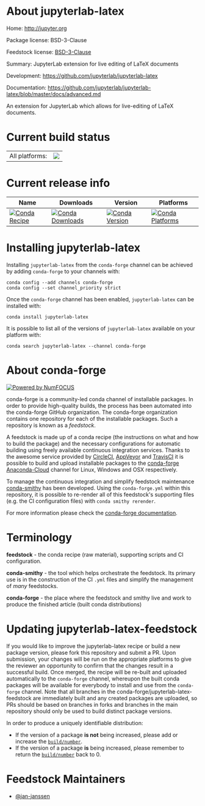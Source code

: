 About jupyterlab-latex
======================

Home: http://jupyter.org

Package license: BSD-3-Clause

Feedstock license: [BSD-3-Clause](https://github.com/conda-forge/jupyterlab-latex-feedstock/blob/master/LICENSE.txt)

Summary: JupyterLab extension for live editing of LaTeX documents

Development: https://github.com/jupyterlab/jupyterlab-latex

Documentation: https://github.com/jupyterlab/jupyterlab-latex/blob/master/docs/advanced.md

An extension for JupyterLab which allows for live-editing of LaTeX
documents.


Current build status
====================


<table><tr><td>All platforms:</td>
    <td>
      <a href="https://dev.azure.com/conda-forge/feedstock-builds/_build/latest?definitionId=9409&branchName=master">
        <img src="https://dev.azure.com/conda-forge/feedstock-builds/_apis/build/status/jupyterlab-latex-feedstock?branchName=master">
      </a>
    </td>
  </tr>
</table>

Current release info
====================

| Name | Downloads | Version | Platforms |
| --- | --- | --- | --- |
| [![Conda Recipe](https://img.shields.io/badge/recipe-jupyterlab--latex-green.svg)](https://anaconda.org/conda-forge/jupyterlab-latex) | [![Conda Downloads](https://img.shields.io/conda/dn/conda-forge/jupyterlab-latex.svg)](https://anaconda.org/conda-forge/jupyterlab-latex) | [![Conda Version](https://img.shields.io/conda/vn/conda-forge/jupyterlab-latex.svg)](https://anaconda.org/conda-forge/jupyterlab-latex) | [![Conda Platforms](https://img.shields.io/conda/pn/conda-forge/jupyterlab-latex.svg)](https://anaconda.org/conda-forge/jupyterlab-latex) |

Installing jupyterlab-latex
===========================

Installing `jupyterlab-latex` from the `conda-forge` channel can be achieved by adding `conda-forge` to your channels with:

```
conda config --add channels conda-forge
conda config --set channel_priority strict
```

Once the `conda-forge` channel has been enabled, `jupyterlab-latex` can be installed with:

```
conda install jupyterlab-latex
```

It is possible to list all of the versions of `jupyterlab-latex` available on your platform with:

```
conda search jupyterlab-latex --channel conda-forge
```


About conda-forge
=================

[![Powered by NumFOCUS](https://img.shields.io/badge/powered%20by-NumFOCUS-orange.svg?style=flat&colorA=E1523D&colorB=007D8A)](http://numfocus.org)

conda-forge is a community-led conda channel of installable packages.
In order to provide high-quality builds, the process has been automated into the
conda-forge GitHub organization. The conda-forge organization contains one repository
for each of the installable packages. Such a repository is known as a *feedstock*.

A feedstock is made up of a conda recipe (the instructions on what and how to build
the package) and the necessary configurations for automatic building using freely
available continuous integration services. Thanks to the awesome service provided by
[CircleCI](https://circleci.com/), [AppVeyor](https://www.appveyor.com/)
and [TravisCI](https://travis-ci.com/) it is possible to build and upload installable
packages to the [conda-forge](https://anaconda.org/conda-forge)
[Anaconda-Cloud](https://anaconda.org/) channel for Linux, Windows and OSX respectively.

To manage the continuous integration and simplify feedstock maintenance
[conda-smithy](https://github.com/conda-forge/conda-smithy) has been developed.
Using the ``conda-forge.yml`` within this repository, it is possible to re-render all of
this feedstock's supporting files (e.g. the CI configuration files) with ``conda smithy rerender``.

For more information please check the [conda-forge documentation](https://conda-forge.org/docs/).

Terminology
===========

**feedstock** - the conda recipe (raw material), supporting scripts and CI configuration.

**conda-smithy** - the tool which helps orchestrate the feedstock.
                   Its primary use is in the construction of the CI ``.yml`` files
                   and simplify the management of *many* feedstocks.

**conda-forge** - the place where the feedstock and smithy live and work to
                  produce the finished article (built conda distributions)


Updating jupyterlab-latex-feedstock
===================================

If you would like to improve the jupyterlab-latex recipe or build a new
package version, please fork this repository and submit a PR. Upon submission,
your changes will be run on the appropriate platforms to give the reviewer an
opportunity to confirm that the changes result in a successful build. Once
merged, the recipe will be re-built and uploaded automatically to the
`conda-forge` channel, whereupon the built conda packages will be available for
everybody to install and use from the `conda-forge` channel.
Note that all branches in the conda-forge/jupyterlab-latex-feedstock are
immediately built and any created packages are uploaded, so PRs should be based
on branches in forks and branches in the main repository should only be used to
build distinct package versions.

In order to produce a uniquely identifiable distribution:
 * If the version of a package **is not** being increased, please add or increase
   the [``build/number``](https://docs.conda.io/projects/conda-build/en/latest/resources/define-metadata.html#build-number-and-string).
 * If the version of a package **is** being increased, please remember to return
   the [``build/number``](https://docs.conda.io/projects/conda-build/en/latest/resources/define-metadata.html#build-number-and-string)
   back to 0.

Feedstock Maintainers
=====================

* [@jan-janssen](https://github.com/jan-janssen/)

